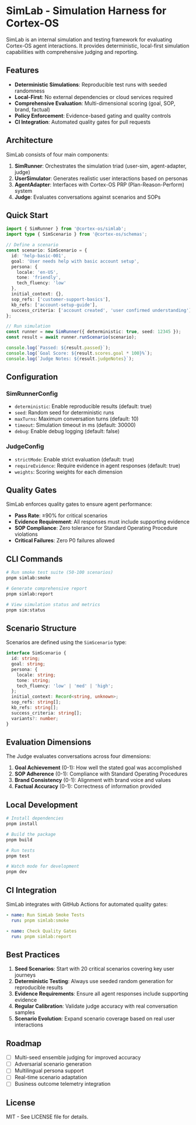 # SimLab - Simulation Harness for Cortex-OS

SimLab is an internal simulation and testing framework for evaluating Cortex-OS agent interactions. It provides deterministic, local-first simulation capabilities with comprehensive judging and reporting.

## Features

- **Deterministic Simulations**: Reproducible test runs with seeded randomness
- **Local-First**: No external dependencies or cloud services required
- **Comprehensive Evaluation**: Multi-dimensional scoring (goal, SOP, brand, factual)
- **Policy Enforcement**: Evidence-based gating and quality controls
- **CI Integration**: Automated quality gates for pull requests

## Architecture

SimLab consists of four main components:

1. **SimRunner**: Orchestrates the simulation triad (user-sim, agent-adapter, judge)
2. **UserSimulator**: Generates realistic user interactions based on personas
3. **AgentAdapter**: Interfaces with Cortex-OS PRP (Plan-Reason-Perform) system
4. **Judge**: Evaluates conversations against scenarios and SOPs

## Quick Start

```typescript
import { SimRunner } from '@cortex-os/simlab';
import type { SimScenario } from '@cortex-os/schemas';

// Define a scenario
const scenario: SimScenario = {
  id: 'help-basic-001',
  goal: 'User needs help with basic account setup',
  persona: {
    locale: 'en-US',
    tone: 'friendly',
    tech_fluency: 'low'
  },
  initial_context: {},
  sop_refs: ['customer-support-basics'],
  kb_refs: ['account-setup-guide'],
  success_criteria: ['account created', 'user confirmed understanding']
};

// Run simulation
const runner = new SimRunner({ deterministic: true, seed: 12345 });
const result = await runner.runScenario(scenario);

console.log(`Passed: ${result.passed}`);
console.log(`Goal Score: ${result.scores.goal * 100}%`);
console.log(`Judge Notes: ${result.judgeNotes}`);
```

## Configuration

### SimRunnerConfig

- `deterministic`: Enable reproducible results (default: true)
- `seed`: Random seed for deterministic runs
- `maxTurns`: Maximum conversation turns (default: 10)
- `timeout`: Simulation timeout in ms (default: 30000)
- `debug`: Enable debug logging (default: false)

### JudgeConfig

- `strictMode`: Enable strict evaluation (default: true)
- `requireEvidence`: Require evidence in agent responses (default: true)
- `weights`: Scoring weights for each dimension

## Quality Gates

SimLab enforces quality gates to ensure agent performance:

- **Pass Rate**: ≥90% for critical scenarios
- **Evidence Requirement**: All responses must include supporting evidence
- **SOP Compliance**: Zero tolerance for Standard Operating Procedure violations
- **Critical Failures**: Zero P0 failures allowed

## CLI Commands

```bash
# Run smoke test suite (50-100 scenarios)
pnpm simlab:smoke

# Generate comprehensive report
pnpm simlab:report

# View simulation status and metrics
pnpm sim:status
```

## Scenario Structure

Scenarios are defined using the `SimScenario` type:

```typescript
interface SimScenario {
  id: string;
  goal: string;
  persona: {
    locale: string;
    tone: string;
    tech_fluency: 'low' | 'med' | 'high';
  };
  initial_context: Record<string, unknown>;
  sop_refs: string[];
  kb_refs: string[];
  success_criteria: string[];
  variants?: number;
}
```

## Evaluation Dimensions

The Judge evaluates conversations across four dimensions:

1. **Goal Achievement** (0-1): How well the stated goal was accomplished
2. **SOP Adherence** (0-1): Compliance with Standard Operating Procedures
3. **Brand Consistency** (0-1): Alignment with brand voice and values
4. **Factual Accuracy** (0-1): Correctness of information provided

## Local Development

```bash
# Install dependencies
pnpm install

# Build the package
pnpm build

# Run tests
pnpm test

# Watch mode for development
pnpm dev
```

## CI Integration

SimLab integrates with GitHub Actions for automated quality gates:

```yaml
- name: Run SimLab Smoke Tests
  run: pnpm simlab:smoke

- name: Check Quality Gates
  run: pnpm simlab:report
```

## Best Practices

1. **Seed Scenarios**: Start with 20 critical scenarios covering key user journeys
2. **Deterministic Testing**: Always use seeded random generation for reproducible results
3. **Evidence Requirements**: Ensure all agent responses include supporting evidence
4. **Regular Calibration**: Validate judge accuracy with real conversation samples
5. **Scenario Evolution**: Expand scenario coverage based on real user interactions

## Roadmap

- [ ] Multi-seed ensemble judging for improved accuracy
- [ ] Adversarial scenario generation
- [ ] Multilingual persona support
- [ ] Real-time scenario adaptation
- [ ] Business outcome telemetry integration

## License

MIT - See LICENSE file for details.
